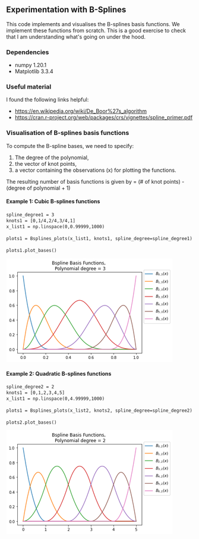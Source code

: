 ## Experimentation with B-Splines

This code implements and visualises the B-splines basis functions. We implement these functions from scratch. This is a good exercise to check that I am understanding what's going on under the hood.

### Dependencies
- numpy 1.20.1
- Matplotlib 3.3.4

### Useful material
I found the following links helpful:
- https://en.wikipedia.org/wiki/De_Boor%27s_algorithm
- https://cran.r-project.org/web/packages/crs/vignettes/spline_primer.pdf

### Visualisation of B-splines basis functions
To compute the B-spline bases, we need to specify:
1. The degree of the polynomial,
2. the vector of knot points,
3. a vector containing the observations (x) for plotting the functions.

The resulting number of basis functions is given by = (# of knot points) - (degree of polynomial + 1) 

#### Example 1: Cubic B-splines functions
```
spline_degree1 = 3
knots1 = [0,1/4,2/4,3/4,1]
x_list1 = np.linspace(0,0.99999,1000)

plots1 = Bsplines_plots(x_list1, knots1, spline_degree=spline_degree1)

plots1.plot_bases()
```
![Example 1](Bsplines/plots/example1-degree-3.png)

#### Example 2: Quadratic B-splines functions
```
spline_degree2 = 2
knots1 = [0,1,2,3,4,5]
x_list1 = np.linspace(0,4.99999,1000)

plots1 = Bsplines_plots(x_list2, knots2, spline_degree=spline_degree2)

plots2.plot_bases()
```
![Example 1](Bsplines/plots/example2-degree-2.png)

